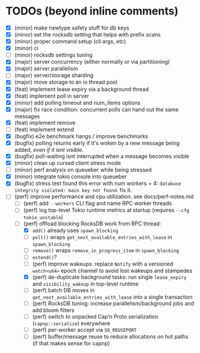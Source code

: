 # TODOs (beyond inline comments)

- [X] (minor) make newtype safety stuff for db keys
- [X] (minor) set the rocksdb setting that helps with prefix scans
- [X] (minor) proper command setup (cli args, etc)
- [X] (minor) ci
- [ ] (minor) rocksdb settings tuning
- [X] (major) server concurrency (either normally or via partitioning)
- [X] (major) server parallelism
- [ ] (major) server/storage sharding
- [X] (major) move storage to an io thread pool
- [X] (feat) implement lease expiry via a background thread
- [X] (feat) implement poll in server
- [X] (minor) add polling timeout and num_items options
- [X] (major) fix race condition: concurrent polls can hand out the same messages
- [X] (feat) implement remove
- [ ] (feat) implement extend
- [X] (bugfix) e2e benchmark hangs / improve benchmarks
- [X] (bugfix) polling returns early if it's woken by a new message being added, *even if it isnt visible*.
- [X] (bugfix) poll-waiting isnt interrupted when a message becomes visible
- [X] (minor) clean up cursed client stress mode
- [ ] (minor) perf analysis on queueber while being stressed
- [X] (minor) integrate tokio console into queueber
- [X] (bugfix) stress test found this error with num workers = 4: `database integrity violated: main key not found`. fix it.
- [ ] (perf) improve performance and cpu utilization. see docs/perf-notes.md
  - [ ] (perf) add `--workers` CLI flag and name RPC worker threads
  - [ ] (perf) log top-level Tokio runtime metrics at startup (requires `--cfg tokio_unstable`)
  - [ ] (perf) offload blocking RocksDB work from RPC thread:
    - [X] `add()` already uses `spawn_blocking`
    - [ ] `poll()` wraps `get_next_available_entries_with_lease` in `spawn_blocking`
    - [ ] `remove()` wraps `remove_in_progress_item` in `spawn_blocking`
    - [ ] `extend()`?
    - [ ] (perf) improve wakeups: replace `Notify` with a versioned `watch<u64>` epoch channel to avoid lost wakeups and stampedes
    - [X] (perf) de-duplicate background tasks: run single `lease_expiry` and `visibility_wakeup` in top-level runtime
    - [ ] (perf) batch DB moves in `get_next_available_entries_with_lease` into a single transaction
    - [ ] (perf) RocksDB tuning: increase parallelism/background jobs and add bloom filters
    - [ ] (perf) switch to unpacked Cap’n Proto serialization (`capnp::serialize`) everywhere
    - [ ] (perf) per-worker accept via `SO_REUSEPORT`
    - [ ] (perf) buffer/message reuse to reduce allocations on hot paths (if that makes sense for capnp)
